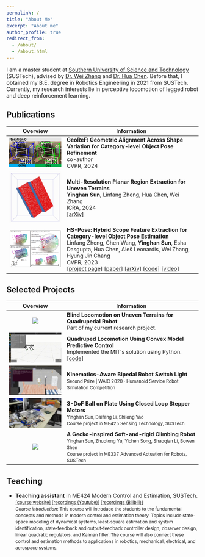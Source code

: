 ```yaml
---
permalink: /
title: "About Me"
excerpt: "About me"
author_profile: true
redirect_from: 
  - /about/
  - /about.html
---
```


<!-- About Me
------ -->
I am a master student at [Southern University of Science and Technology](https://sustech.edu.cn/en/) (SUSTech), advised by [Dr. Wei Zhang](https://sustech.edu.cn/en/faculties/zhangwei-2.html) and [Dr. Hua Chen](https://sustech.edu.cn/en/faculties/chenhua.html). Before that, I obtained my B.E. degree in Robotics Engineering in 2021 from SUSTech. Currently, my research interests lie in perceptive locomotion of legged robot and deep reinforcement learning.


Publications
------
<style>
table th:first-of-type {
    width: 30%;
}
table th:nth-of-type(2) {
    width: 70%;
}
</style>

| Overview | <center>Information |
|:-:|:-------|
| ![](/images/publications/GeoReF.gif)| **GeoReF: Geometric Alignment Across Shape Variation for Category-level Object Pose Refinement** <br> co-author <br> CVPR, 2024 |
| ![](/images/publications/plane_segmentation.gif) | **Multi-Resolution Planar Region Extraction for Uneven Terrains** <br> **Yinghan Sun**, Linfang Zheng, Hua Chen, Wei Zhang <br> ICRA, 2024 <br> [[arXiv]](https://arxiv.org/pdf/2311.12562.pdf)|
| ![](/images/publications/hs_pose_teaser.png) | **HS-Pose: Hybrid Scope Feature Extraction for Category-level Object Pose Estimation** <br> Linfang Zheng, Chen Wang, **Yinghan Sun**, Esha Dasgupta, Hua Chen, Aleš Leonardis, Wei Zhang, Hyung Jin Chang <br> CVPR, 2023 <br> [[project page]](https://lynne-zheng-linfang.github.io/hspose.github.io/) [[paper]](https://openaccess.thecvf.com/content/CVPR2023/papers/Zheng_HS-Pose_Hybrid_Scope_Feature_Extraction_for_Category-Level_Object_Pose_Estimation_CVPR_2023_paper.pdf) [[arXiv]](https://arxiv.org/pdf/2303.15743.pdf) [[code]](https://github.com/Lynne-Zheng-Linfang/HS-Pose) [[video]](https://www.youtube.com/watch?v=ctCuALHDk0Y&t=3s)|


Selected Projects
------

| Overview | <center>Information |
|:-:|:-------|
| ![](/images/projects/blind_locomotion_test.gif) | **Blind Locomotion on Uneven Terrains for Quadrupedal Robot** <br> Part of my current research project.|
| ![](/images/projects/trotting10_mujoco.gif) | **Quadruped Locomotion Using Convex Model Predictive Control** <br> Implemented the MIT's solution using Python. <br> [[code]](https://github.com/yinghansun/pympc-quadruped)|
| ![](/images/projects/bipedal_switch_light.gif) | **Kinematics-Aware Bipedal Robot Switch Light** <br> <small>  Second Prize \| WAIC 2020 · Humanoid Service Robot Simulation Competition </small>|
| ![](/images/projects/3dof_ball_on_plates.gif) | **3-DoF Ball on Plate Using Closed Loop Stepper Motors** <br> <small>Yinghan Sun, Daifeng Li, Shilong Yao <br> Course project in ME425 Sensing Technology, SUSTech</small>|
| ![](/images/projects/climbing_robot.gif) | **A Gecko-inspired Soft-and-rigid Climbing Robot** <br> <small>Yinghan Sun, Zhuotong Yu, Yichen Song, Shaoqian Li, Bowen Shen</small> <br> <small>Course project in ME337 Advanced Actuation for Robots, SUSTech</small>|

Teaching
------
- **Teaching assistant** in ME424 Modern Control and Estimation, SUSTech.      
    <small>[[course website]](https://www.wzhanglab.site/teaching/moderncontrolestimation/) [[recordings (Youtube)]](https://www.youtube.com/watch?v=7tt-SPHPAMM&list=PLYkCanigA7S4N4FAXu4ABmwuC7yHDL6_v&index=1) [[recordings (Bilibili)]](https://space.bilibili.com/474380277/channel/seriesdetail?sid=291615)</small>  
    <small>*Course introduction*: This course will introduce the students to the fundamental concepts and methods in modern control and estimation theory. Topics include state-space modeling of dynamical systems, least-square estimation and system identification, state-feedback and output-feedback controller design, observer design, linear quadratic regulators, and Kalman filter. The course will also connect these control and estimation methods to applications in robotics, mechanical, electrical, and aerospace systems.</small>
